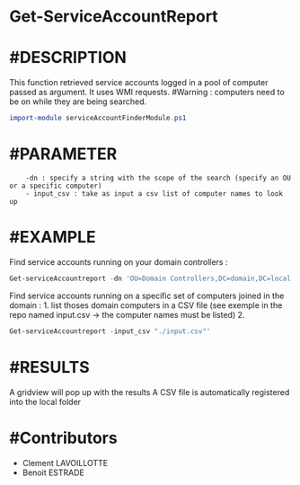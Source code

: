 # Get-ServiceAccountReport
# #DESCRIPTION
This function retrieved service accounts logged in a pool of computer passed as argument. 
It uses WMI requests.
#Warning : computers need to be on while they are being searched.

```PowerShell
import-module serviceAccountFinderModule.ps1
```

# #PARAMETER 
        -dn : specify a string with the scope of the search (specify an OU or a specific computer)
        - input_csv : take as input a csv list of computer names to look up
        
# #EXAMPLE
Find service accounts running on your domain controllers :
```PowerShell
Get-serviceAccountreport -dn 'OU=Domain Controllers,DC=domain,DC=local'
```
Find service accounts running on a specific set of computers joined in the domain :
    1. list thoses domain computers in a CSV file (see exemple in the repo named input.csv -> the computer names must be listed)
    2. 
```PowerShell
Get-serviceAccountreport -input_csv "./input.csv"'
```
# #RESULTS
A gridview will pop up with the results
A CSV file is automatically registered into the local folder

# #Contributors
  - Clement LAVOILLOTTE
  - Benoit ESTRADE
    

